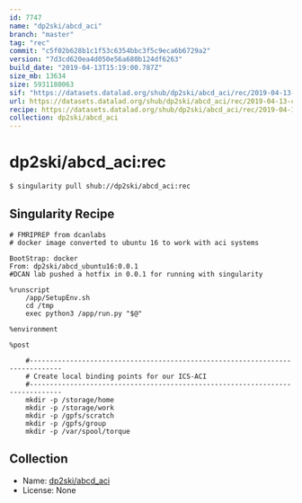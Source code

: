 ```yaml
---
id: 7747
name: "dp2ski/abcd_aci"
branch: "master"
tag: "rec"
commit: "c5f02b628b1c1f53c6354bbc3f5c9eca6b6729a2"
version: "7d3cd620ea4d050e56a680b124df6263"
build_date: "2019-04-13T15:19:00.787Z"
size_mb: 13634
size: 5931180063
sif: "https://datasets.datalad.org/shub/dp2ski/abcd_aci/rec/2019-04-13-c5f02b62-7d3cd620/7d3cd620ea4d050e56a680b124df6263.simg"
url: https://datasets.datalad.org/shub/dp2ski/abcd_aci/rec/2019-04-13-c5f02b62-7d3cd620/
recipe: https://datasets.datalad.org/shub/dp2ski/abcd_aci/rec/2019-04-13-c5f02b62-7d3cd620/Singularity
collection: dp2ski/abcd_aci
---
```


# dp2ski/abcd_aci:rec

```bash
$ singularity pull shub://dp2ski/abcd_aci:rec
```

## Singularity Recipe

```singularity
# FMRIPREP from dcanlabs
# docker image converted to ubuntu 16 to work with aci systems

BootStrap: docker
From: dp2ski/abcd_ubuntu16:0.0.1
#DCAN lab pushed a hotfix in 0.0.1 for running with singularity

%runscript
    /app/SetupEnv.sh
    cd /tmp
    exec python3 /app/run.py "$@"

%environment

%post
    
    #------------------------------------------------------------------------------
    # Create local binding points for our ICS-ACI
    #------------------------------------------------------------------------------
    mkdir -p /storage/home
    mkdir -p /storage/work
    mkdir -p /gpfs/scratch
    mkdir -p /gpfs/group
    mkdir -p /var/spool/torque
```

## Collection

 - Name: [dp2ski/abcd_aci](https://github.com/dp2ski/abcd_aci)
 - License: None

